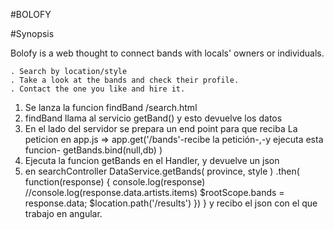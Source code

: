 #BOLOFY

#Synopsis

Bolofy is a web thought to connect bands with locals' owners or individuals.

    . Search by location/style
    . Take a look at the bands and check their profile.
    . Contact the one you like and hire it.


1. Se lanza la funcion findBand /search.html
2. findBand llama al servicio getBand() y esto devuelve los datos
3. En el lado del servidor se prepara un end point para que reciba
 La peticion en app.js => app.get('/bands'-recibe la petición-,-y ejecuta esta funcion- getBands.bind(null,db) )
4. Ejecuta la funcion getBands en el Handler, y devuelve un json
5. en searchController 
        DataService.getBands( province, style )
                        .then( function(response) {
                            console.log(response)
                            //console.log(response.data.artists.items)
                            $rootScope.bands = response.data;
                            $location.path('/results')
                        })
                }
y recibo el json con el que trabajo en angular.
